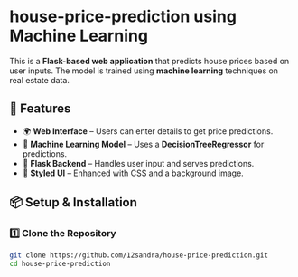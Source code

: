 # house-price-prediction using Machine Learning


This is a **Flask-based web application** that predicts house prices based on user inputs. The model is trained using **machine learning** techniques on real estate data.

## 🚀 Features
- 🌍 **Web Interface** – Users can enter details to get price predictions.
- 🧠 **Machine Learning Model** – Uses a **DecisionTreeRegressor** for predictions.
- 📂 **Flask Backend** – Handles user input and serves predictions.
- 🎨 **Styled UI** – Enhanced with CSS and a background image.

## 📦 Setup & Installation

### 1️⃣ Clone the Repository  
```sh
git clone https://github.com/12sandra/house-price-prediction.git
cd house-price-prediction
